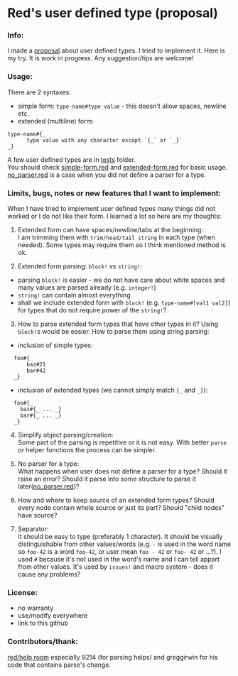 # Red's user defined type (proposal)

### Info:
I made a [proposal] about user defined types. I tried to implement it. Here is my try. It is work in progress. Any suggestion/tips are welcome!
### Usage:
There are 2 syntaxes:
- simple form: `type-name#type-value` - this doesn't allow spaces, newline etc.
- extended (multiline) form:
```
type-name#{_
      type value with any character except `{_` or `_}`
_}
```

A few user defined types are in [tests](/tests) folder.  
You should check [simple-form.red] and [extended-form.red] for basic usage.  
[no_parser.red] is a case when you did not define a parser for a type.

### Limits, bugs, notes or new features that I want to implement:
When I have tried to implement user defined types many things did not worked or I do not like their form. I learned a lot so here are my thoughts:
1. Extended form can have spaces/newline/tabs at the beginning:  
I am trimming them with `trim/head/tail string` in each type (when needed). Some types may require them so I think mentioned method is ok.

2. Extended form parsing: `block!` vs `string!`:  
  - parsing `block!` is easier - we do not have care about white spaces and many values are parsed already (e.g. `integer!`)
  - `string!` can contain almost everything
  - shall we include extended form with `block!` (e.g. `type-name#[val1 val2]`) for types that do not require power of the `string!`?
3. How to parse extended form types that have other types in it? Using `block!`s would be easier. How to parse them using string parsing:
  - inclusion of simple types:
  ```
    foo#{_
        baz#21
        bar#42
    _}
  ```
  - inclusion of extended types (we cannot simply match `{_` and `_}`):
  ```
    foo#{_
      baz#{_ ... _}
      bar#{_ ... _}
    _}
  ```



4. Simplify object parsing/creation:  
Some part of the parsing is repetitive or it is not easy. With better `parse` or helper functions the process can be simpler.

5. No parser for a type:  
What happens when user does not define a parser for a type? Should it raise an error? Should it parse into some structure to parse it later([no_parser.red])?

6. How and where to keep source of an extended form types? Should every node contain whole source or just its part? Should "child nodes" have source?

7. Separator:  
It should be easy to type (preferably 1 character). It should be visually distinguishable from other values/words (e.g. `-` is used in the word name so `foo-42` is a word `foo-42`, or user mean `foo - 42` or `foo- 42` or ...?). I used `#` because it's not used in the word's name and I can tell appart from other values. It's used by `issues!` and macro system - does it cause any problems?  

### License:
- no warranty
- use/modify everywhere
- link to this github

### Contributors/thank:
[red/help room] especially 9214 (for parsing helps) and greggirwin for his code that contains parse's change.

[proposal]: https://github.com/red/red/wiki/Proposal:-user-defined-types-(UDT)-and-dependent-types
[red/help room]: https://gitter.im/red/help
[no_parser.red]: (/tests/no_parser.red)
[extended-form.red]: (/tests/extended-form.red)
[simple-form.red]: (/tests/simple-form.red)
